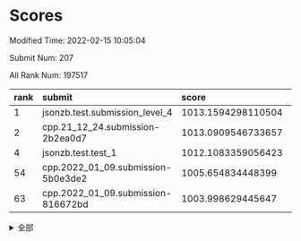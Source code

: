 # Scores

Modified Time: 2022-02-15 10:05:04

Submit Num: 207

All Rank Num: 197517

| rank |               submit               |       score        |       sigma        | pk_num |
| :--- | :--------------------------------- | :----------------- | :----------------- | :----- |
| 1    | jsonzb.test.submission_level_4     | 1013.1594298110504 | 0.8272950428526681 | 3820   |
| 2    | cpp.21_12_24.submission-2b2ea0d7   | 1013.0909546733657 | 0.8181446269091169 | 3818   |
| 4    | jsonzb.test.test_1                 | 1012.1083359056423 | 0.8009558176622565 | 3819   |
| 54   | cpp.2022_01_09.submission-5b0e3de2 | 1005.654834448399  | 0.7189009464188135 | 3815   |
| 63   | cpp.2022_01_09.submission-816672bd | 1003.998629445647  | 0.7130133161173186 | 3814   |


<details>
<summary>全部</summary>

| rank |                 submit                 |       score        |       sigma        | pk_num |
| :--- | :------------------------------------- | :----------------- | :----------------- | :----- |
| 1    | jsonzb.test.submission_level_4         | 1013.1594298110504 | 0.8272950428526681 | 3820   |
| 2    | cpp.21_12_24.submission-2b2ea0d7       | 1013.0909546733657 | 0.8181446269091169 | 3818   |
| 3    | gobigger.level_3.submission_level_3_20 | 1012.4471870254213 | 0.7824303632064109 | 3818   |
| 4    | jsonzb.test.test_1                     | 1012.1083359056423 | 0.8009558176622565 | 3819   |
| 5    | gobigger.level_3.submission_level_3_4  | 1011.5876713410117 | 0.772898861951447  | 3817   |
| 6    | gobigger.level_3.submission_level_3_40 | 1011.2807970075658 | 0.770676179908444  | 3818   |
| 7    | gobigger.level_3.submission_level_3_44 | 1011.0521898056684 | 0.7636426192771351 | 3819   |
| 8    | gobigger.level_3.submission_level_3_23 | 1010.8404946622921 | 0.7468918297571978 | 3814   |
| 9    | gobigger.level_3.submission_level_3_12 | 1010.8391662978846 | 0.773092127290903  | 3819   |
| 10   | gobigger.level_3.submission_level_3_19 | 1010.7754358292641 | 0.7567020882991887 | 3817   |
| 11   | gobigger.level_3.submission_level_3_8  | 1010.5258604163054 | 0.7795986714166944 | 3814   |
| 12   | gobigger.level_3.submission_level_3_49 | 1010.4391448555378 | 0.7717778199127547 | 3821   |
| 13   | gobigger.level_3.submission_level_3_11 | 1010.4235172865484 | 0.7832272448486597 | 3822   |
| 14   | gobigger.level_3.submission_level_3_38 | 1010.4096988206048 | 0.753331855246844  | 3820   |
| 15   | gobigger.level_3.submission_level_3_37 | 1010.3902077369296 | 0.7889367501076688 | 3813   |
| 16   | gobigger.level_3.submission_level_3_24 | 1010.3896744852716 | 0.752115586936691  | 3815   |
| 17   | gobigger.level_3.submission_level_3_48 | 1010.3759929525362 | 0.760301077737185  | 3818   |
| 18   | gobigger.level_3.submission_level_3_10 | 1010.3406035053373 | 0.7564848088092091 | 3822   |
| 19   | gobigger.level_3.submission_level_3_17 | 1010.1781443093595 | 0.7736064806749393 | 3817   |
| 20   | gobigger.level_3.submission_level_3_22 | 1010.0988595510635 | 0.7693196859021786 | 3814   |
| 21   | gobigger.level_3.submission_level_3_0  | 1010.0925272895031 | 0.7614640267513844 | 3821   |
| 22   | gobigger.level_3.submission_level_3_13 | 1010.0699330045401 | 0.7699199673909273 | 3818   |
| 23   | gobigger.level_3.submission_level_3_29 | 1010.0595880899845 | 0.7531129304975688 | 3816   |
| 24   | gobigger.level_3.submission_level_3_1  | 1010.0262513132342 | 0.7480579086361241 | 3815   |
| 25   | gobigger.level_3.submission_level_3_9  | 1010.0014223764    | 0.7632429725273692 | 3818   |
| 26   | gobigger.level_3.submission_level_3_34 | 1009.9885578051379 | 0.749327990939583  | 3817   |
| 27   | gobigger.level_3.submission_level_3_39 | 1009.9497034870425 | 0.74102824324483   | 3816   |
| 28   | gobigger.level_3.submission_level_3_47 | 1009.9252080847524 | 0.7411965868302755 | 3821   |
| 29   | gobigger.level_3.submission_level_3_28 | 1009.916039345072  | 0.761831249346982  | 3822   |
| 30   | gobigger.level_3.submission_level_3_14 | 1009.7817846474757 | 0.7778109711216625 | 3818   |
| 31   | gobigger.level_3.submission_level_3_35 | 1009.7478381311597 | 0.7808220284144427 | 3816   |
| 32   | gobigger.level_3.submission_level_3_2  | 1009.7271360877811 | 0.757589625690805  | 3815   |
| 33   | gobigger.level_3.submission_level_3_25 | 1009.6047130189091 | 0.7522488434865221 | 3814   |
| 34   | gobigger.level_3.submission_level_3_5  | 1009.5694784426931 | 0.7422332252994274 | 3813   |
| 35   | gobigger.level_3.submission_level_3_26 | 1009.5678808208153 | 0.7505898631340041 | 3811   |
| 36   | gobigger.level_3.submission_level_3_30 | 1009.5381946161227 | 0.7479472469607507 | 3818   |
| 37   | gobigger.level_3.submission_level_3_3  | 1009.5211476953333 | 0.7526920324683825 | 3814   |
| 38   | gobigger.level_3.submission_level_3_18 | 1009.4542350828835 | 0.7521292764890374 | 3817   |
| 39   | gobigger.level_3.submission_level_3_45 | 1009.3887545387263 | 0.7543541503913628 | 3816   |
| 40   | gobigger.level_3.submission_level_3_41 | 1009.3605793487293 | 0.7581414008445762 | 3818   |
| 41   | gobigger.level_3.submission_level_3_32 | 1009.3443482773616 | 0.739198787073192  | 3820   |
| 42   | gobigger.level_3.submission_level_3_31 | 1009.1853081684492 | 0.7380764393397955 | 3810   |
| 43   | gobigger.level_3.submission_level_3_33 | 1009.1126614828917 | 0.7536109594181546 | 3817   |
| 44   | gobigger.level_3.submission_level_3_27 | 1009.0351341396071 | 0.7675864038330394 | 3820   |
| 45   | gobigger.level_3.submission_level_3_21 | 1008.8747413587694 | 0.7216377017944055 | 3813   |
| 46   | gobigger.level_3.submission_level_3_42 | 1008.8237103737407 | 0.7473139579363186 | 3823   |
| 47   | gobigger.level_3.submission_level_3_7  | 1008.7988402012651 | 0.752439108200891  | 3814   |
| 48   | gobigger.level_3.submission_level_3_43 | 1008.693424169233  | 0.7518030469279047 | 3818   |
| 49   | gobigger.level_3.submission_level_3_15 | 1008.6606614124811 | 0.7366596414607468 | 3822   |
| 50   | gobigger.level_3.submission_level_3_36 | 1008.6487296769313 | 0.7296106004482102 | 3819   |
| 51   | gobigger.level_3.submission_level_3_46 | 1008.5464640645735 | 0.7577654176590286 | 3819   |
| 52   | gobigger.level_3.submission_level_3_6  | 1008.4165569416095 | 0.7480483399706647 | 3821   |
| 53   | gobigger.level_3.submission_level_3_16 | 1008.4022196947694 | 0.746133787217333  | 3819   |
| 54   | cpp.2022_01_09.submission-5b0e3de2     | 1005.654834448399  | 0.7189009464188135 | 3815   |
| 55   | gobigger.level_1.submission_level_1_44 | 1005.1343455821419 | 0.7237402052807728 | 3818   |
| 56   | gobigger.level_1.submission_level_1_29 | 1005.0684008332123 | 0.7158164995059664 | 3816   |
| 57   | gobigger.level_1.submission_level_1_22 | 1004.8601942442227 | 0.7323103278488233 | 3817   |
| 58   | gobigger.level_1.submission_level_1_21 | 1004.3934838609854 | 0.7238873782854294 | 3818   |
| 59   | gobigger.level_1.submission_level_1_33 | 1004.3424210812248 | 0.7259592623546007 | 3821   |
| 60   | gobigger.level_1.submission_level_1_23 | 1004.2514292289814 | 0.715674161697384  | 3824   |
| 61   | gobigger.level_1.submission_level_1_26 | 1004.156609726888  | 0.7227269232908569 | 3817   |
| 62   | gobigger.level_1.submission_level_1_45 | 1004.0480098779285 | 0.7270272310165826 | 3820   |
| 63   | cpp.2022_01_09.submission-816672bd     | 1003.998629445647  | 0.7130133161173186 | 3814   |
| 64   | gobigger.level_1.submission_level_1_11 | 1003.9921075138928 | 0.7233290480211975 | 3810   |
| 65   | gobigger.level_1.submission_level_1_17 | 1003.8795372450151 | 0.711842166568511  | 3821   |
| 66   | gobigger.level_1.submission_level_1_14 | 1003.7792873583944 | 0.7234301350525074 | 3817   |
| 67   | gobigger.level_1.submission_level_1_31 | 1003.7725280093559 | 0.7151258359391907 | 3813   |
| 68   | gobigger.level_1.submission_level_1_13 | 1003.7309871204673 | 0.7170219784350711 | 3821   |
| 69   | gobigger.level_1.submission_level_1_3  | 1003.7136515101009 | 0.7134659213380059 | 3814   |
| 70   | gobigger.level_1.submission_level_1_25 | 1003.5622733730844 | 0.7163959848800432 | 3819   |
| 71   | gobigger.level_1.submission_level_1_34 | 1003.5183294397871 | 0.7129011426832066 | 3814   |
| 72   | gobigger.level_1.submission_level_1_41 | 1003.5144175107639 | 0.7087584457682761 | 3814   |
| 73   | gobigger.level_1.submission_level_1_48 | 1003.4603237188578 | 0.7072900595815156 | 3820   |
| 74   | gobigger.level_1.submission_level_1_39 | 1003.4312492062082 | 0.7234343268056004 | 3811   |
| 75   | gobigger.level_1.submission_level_1_9  | 1003.3720195517576 | 0.7095826700217142 | 3813   |
| 76   | gobigger.level_1.submission_level_1_10 | 1003.2667654920754 | 0.7047430807921958 | 3819   |
| 77   | gobigger.level_1.submission_level_1_38 | 1003.2159479325826 | 0.7296193343176499 | 3819   |
| 78   | gobigger.level_1.submission_level_1_18 | 1003.2159215404124 | 0.7149785546837787 | 3820   |
| 79   | gobigger.level_1.submission_level_1_12 | 1003.2075956143844 | 0.7074383910381905 | 3820   |
| 80   | gobigger.level_1.submission_level_1_28 | 1003.1892401175143 | 0.7167947368658178 | 3817   |
| 81   | gobigger.level_1.submission_level_1_8  | 1003.1643079810336 | 0.714948227434014  | 3814   |
| 82   | gobigger.level_1.submission_level_1_32 | 1003.1621237529866 | 0.7111734242536957 | 3817   |
| 83   | gobigger.level_1.submission_level_1_35 | 1003.1096212843787 | 0.7192821590841969 | 3813   |
| 84   | gobigger.level_1.submission_level_1_0  | 1003.0847902314782 | 0.7169330974609913 | 3815   |
| 85   | gobigger.level_1.submission_level_1_16 | 1003.0825077160855 | 0.7117514717370781 | 3816   |
| 86   | gobigger.level_1.submission_level_1_46 | 1003.0037765283084 | 0.7084841125097062 | 3815   |
| 87   | gobigger.level_1.submission_level_1_40 | 1002.9903958659174 | 0.7221168911211544 | 3815   |
| 88   | gobigger.level_1.submission_level_1_1  | 1002.9814977741856 | 0.7162022827335975 | 3815   |
| 89   | gobigger.level_1.submission_level_1_5  | 1002.9753087966036 | 0.7067108524714155 | 3814   |
| 90   | gobigger.level_1.submission_level_1_24 | 1002.8430303202704 | 0.7191380088948888 | 3817   |
| 91   | gobigger.level_1.submission_level_1_20 | 1002.8357026716573 | 0.7209079069340166 | 3815   |
| 92   | gobigger.level_1.submission_level_1_27 | 1002.8097145542803 | 0.7099074786291218 | 3815   |
| 93   | gobigger.level_1.submission_level_1_15 | 1002.7253362800346 | 0.7180663734135534 | 3815   |
| 94   | gobigger.level_1.submission_level_1_36 | 1002.6579081587569 | 0.7132806052258706 | 3810   |
| 95   | gobigger.level_1.submission_level_1_49 | 1002.5894906404059 | 0.7204861187274284 | 3819   |
| 96   | gobigger.level_1.submission_level_1_30 | 1002.555030842535  | 0.7160316170228859 | 3819   |
| 97   | gobigger.level_1.submission_level_1_37 | 1002.5088187797155 | 0.7213505369649268 | 3816   |
| 98   | gobigger.level_1.submission_level_1_43 | 1002.4941224180001 | 0.7271976730562532 | 3816   |
| 99   | gobigger.level_1.submission_level_1_19 | 1002.4856083755989 | 0.7103791169364072 | 3813   |
| 100  | gobigger.level_1.submission_level_1_42 | 1002.3572856170075 | 0.7147877610586206 | 3822   |
| 101  | gobigger.level_1.submission_level_1_47 | 1002.2841375953038 | 0.7122717934214922 | 3818   |
| 102  | gobigger.level_1.submission_level_1_2  | 1002.178018668993  | 0.7072349997678484 | 3812   |
| 103  | gobigger.level_1.submission_level_1_7  | 1001.9094923264937 | 0.7119255865645866 | 3822   |
| 104  | gobigger.level_1.submission_level_1_4  | 1001.426689165251  | 0.7084863983227407 | 3814   |
| 105  | gobigger.level_1.submission_level_1_6  | 1001.1899750304653 | 0.7160512334593147 | 3820   |
| 106  | gobigger.random.submission_random_0    | 997.2741772620072  | 0.7202085866978656 | 3818   |
| 107  | gobigger.random.submission_random_42   | 997.1851063187787  | 0.715540207507608  | 3819   |
| 108  | gobigger.random.submission_random_47   | 997.1151075743483  | 0.6983504403416126 | 3824   |
| 109  | gobigger.random.submission_random_12   | 997.1140433249923  | 0.7096442135912883 | 3814   |
| 110  | gobigger.random.submission_random_17   | 996.9977339029596  | 0.7089441356351158 | 3823   |
| 111  | gobigger.random.submission_random_15   | 996.898389722441   | 0.721189598035192  | 3815   |
| 112  | gobigger.random.submission_random_34   | 996.7964627907974  | 0.7025686378628027 | 3821   |
| 113  | gobigger.random.submission_random_26   | 996.5551469651084  | 0.7114722404567015 | 3818   |
| 114  | gobigger.random.submission_random_19   | 996.5422900243203  | 0.7158043721668509 | 3816   |
| 115  | gobigger.random.submission_random_2    | 996.5247712489468  | 0.712919250751151  | 3819   |
| 116  | gobigger.random.submission_random_35   | 996.4318137944574  | 0.7168837153140205 | 3816   |
| 117  | gobigger.random.submission_random_44   | 996.42897105429    | 0.7139484419910856 | 3815   |
| 118  | gobigger.random.submission_random_49   | 996.4213775301063  | 0.7044309816905288 | 3815   |
| 119  | gobigger.random.submission_random_7    | 996.4200604115625  | 0.7101007111720431 | 3821   |
| 120  | gobigger.random.submission_random_30   | 996.3901155479111  | 0.7032590323721299 | 3824   |
| 121  | gobigger.random.submission_random_29   | 996.3489091996877  | 0.697533009650409  | 3815   |
| 122  | gobigger.random.submission_random_48   | 996.3016624540769  | 0.7116997161920691 | 3817   |
| 123  | gobigger.random.submission_random_18   | 996.2564198074353  | 0.7066563838879301 | 3818   |
| 124  | gobigger.random.submission_random_31   | 996.2370443008132  | 0.7181605820516844 | 3813   |
| 125  | gobigger.random.submission_random_43   | 996.2001344794327  | 0.7092330275033467 | 3819   |
| 126  | gobigger.random.submission_random_38   | 996.1813800218275  | 0.7105670144930205 | 3821   |
| 127  | gobigger.random.submission_random_28   | 996.1491013291101  | 0.7147444578957247 | 3815   |
| 128  | gobigger.random.submission_random_13   | 996.1218282102787  | 0.7101433402938551 | 3812   |
| 129  | gobigger.random.submission_random_46   | 996.0937554512641  | 0.7133393702702471 | 3816   |
| 130  | gobigger.random.submission_random_21   | 996.083433826673   | 0.709829042997135  | 3813   |
| 131  | gobigger.random.submission_random_3    | 996.0716873258483  | 0.7063784002311394 | 3815   |
| 132  | gobigger.random.submission_random_24   | 996.0397157064717  | 0.7247967309649993 | 3815   |
| 133  | gobigger.random.submission_random_39   | 996.027398164286   | 0.713364533773281  | 3816   |
| 134  | gobigger.random.submission_random_36   | 996.0153898414758  | 0.707906157494553  | 3816   |
| 135  | gobigger.random.submission_random_6    | 996.0134015066778  | 0.7119998832880914 | 3819   |
| 136  | gobigger.random.submission_random_32   | 996.0074177837326  | 0.6980240678014453 | 3816   |
| 137  | gobigger.random.submission_random_8    | 996.0002375085134  | 0.7144790880668006 | 3820   |
| 138  | gobigger.random.submission_random_25   | 995.9970557952146  | 0.7097228885142177 | 3816   |
| 139  | gobigger.random.submission_random_40   | 995.9711460278552  | 0.7173930790483756 | 3815   |
| 140  | gobigger.random.submission_random_11   | 995.8292109169596  | 0.7142776156443243 | 3811   |
| 141  | gobigger.random.submission_random_37   | 995.8267801534945  | 0.7037683059435504 | 3813   |
| 142  | gobigger.random.submission_random_27   | 995.788195011443   | 0.7147999594386926 | 3822   |
| 143  | gobigger.random.submission_random_14   | 995.7809019686287  | 0.7249666413817513 | 3814   |
| 144  | gobigger.random.submission_random_9    | 995.7725419662299  | 0.7275808906060611 | 3817   |
| 145  | gobigger.random.submission_random_16   | 995.7494406305416  | 0.7076760879249849 | 3815   |
| 146  | gobigger.random.submission_random_1    | 995.5695795047284  | 0.7137320908752625 | 3812   |
| 147  | gobigger.random.submission_random_10   | 995.5507400751201  | 0.6995495482618214 | 3820   |
| 148  | gobigger.random.submission_random_45   | 995.5327698959592  | 0.7105874029893346 | 3814   |
| 149  | gobigger.random.submission_random_5    | 995.5256963578693  | 0.7042493634419422 | 3818   |
| 150  | gobigger.random.submission_random_41   | 995.3234003772404  | 0.7004416737068675 | 3818   |
| 151  | gobigger.random.submission_random_33   | 995.2833019900783  | 0.7098917470873579 | 3820   |
| 152  | gobigger.random.submission_random_23   | 995.2220342886153  | 0.7225704550503741 | 3814   |
| 153  | gobigger.random.submission_random_4    | 994.6209330495393  | 0.7245073558522152 | 3813   |
| 154  | gobigger.random.submission_random_20   | 994.5618692755323  | 0.7123448207804131 | 3821   |
| 155  | gobigger.random.submission_random_22   | 994.3129292436848  | 0.7211491448232923 | 3820   |
| 156  | gobigger.level_2.submission_level_2_14 | 993.8579236418132  | 0.728908861444308  | 3811   |
| 157  | gobigger.level_2.submission_level_2_2  | 993.8374848384482  | 0.7159205629714082 | 3821   |
| 158  | gobigger.level_2.submission_level_2_31 | 993.8064653061414  | 0.7239827295836416 | 3820   |
| 159  | gobigger.level_2.submission_level_2_34 | 993.7854747308648  | 0.7218882799331464 | 3812   |
| 160  | gobigger.level_2.submission_level_2_5  | 993.6806069851289  | 0.7476751962580248 | 3819   |
| 161  | gobigger.level_2.submission_level_2_6  | 993.4679579173097  | 0.745419116398202  | 3815   |
| 162  | gobigger.level_2.submission_level_2_48 | 993.4645769547061  | 0.7408872408244414 | 3813   |
| 163  | gobigger.level_2.submission_level_2_39 | 993.1191353083815  | 0.7333163922803028 | 3813   |
| 164  | gobigger.level_2.submission_level_2_1  | 992.7837863449852  | 0.7392559235685618 | 3819   |
| 165  | gobigger.level_2.submission_level_2_37 | 992.7779709757011  | 0.733312910693803  | 3815   |
| 166  | gobigger.level_2.submission_level_2_45 | 992.5655551567213  | 0.7231199157629138 | 3816   |
| 167  | gobigger.level_2.submission_level_2_33 | 992.5328856727012  | 0.7358577003942047 | 3821   |
| 168  | gobigger.level_2.submission_level_2_21 | 992.5015989199574  | 0.7501526413605565 | 3814   |
| 169  | gobigger.level_2.submission_level_2_19 | 992.4721571503724  | 0.7246474495727818 | 3816   |
| 170  | gobigger.level_2.submission_level_2_7  | 992.4276658623521  | 0.7312706646668371 | 3813   |
| 171  | gobigger.level_2.submission_level_2_42 | 992.3785032268153  | 0.7557536817888898 | 3815   |
| 172  | gobigger.level_2.submission_level_2_28 | 992.3561173008522  | 0.752843458463633  | 3817   |
| 173  | gobigger.level_2.submission_level_2_46 | 992.3520938377852  | 0.73069881244815   | 3812   |
| 174  | gobigger.level_2.submission_level_2_8  | 992.3497234351978  | 0.7419748887719625 | 3817   |
| 175  | gobigger.level_2.submission_level_2_17 | 992.342497645296   | 0.7503246907849783 | 3814   |
| 176  | gobigger.level_2.submission_level_2_23 | 992.3222301041441  | 0.7294134043597119 | 3818   |
| 177  | gobigger.level_2.submission_level_2_38 | 992.301949388037   | 0.7393154438494131 | 3817   |
| 178  | gobigger.level_2.submission_level_2_20 | 992.1641935339286  | 0.7498932361560292 | 3814   |
| 179  | gobigger.level_2.submission_level_2_4  | 992.1491474674363  | 0.7348076482924975 | 3819   |
| 180  | gobigger.level_2.submission_level_2_36 | 992.1157193890558  | 0.7530018483718786 | 3815   |
| 181  | gobigger.level_2.submission_level_2_10 | 992.0758910224704  | 0.738940878317462  | 3808   |
| 182  | gobigger.level_2.submission_level_2_9  | 992.0477277675508  | 0.7474216853544136 | 3820   |
| 183  | gobigger.level_2.submission_level_2_29 | 991.9916305261564  | 0.751045741126506  | 3816   |
| 184  | gobigger.level_2.submission_level_2_11 | 991.9808444533013  | 0.7502400676661458 | 3814   |
| 185  | gobigger.level_2.submission_level_2_47 | 991.9663308225834  | 0.7417408970093342 | 3818   |
| 186  | gobigger.level_2.submission_level_2_3  | 991.9053874908961  | 0.7509092663761213 | 3820   |
| 187  | gobigger.level_2.submission_level_2_32 | 991.8145470966138  | 0.7421160648513978 | 3816   |
| 188  | gobigger.level_2.submission_level_2_26 | 991.7875792593766  | 0.7475534990636229 | 3823   |
| 189  | gobigger.level_2.submission_level_2_40 | 991.7801981595557  | 0.7597939812517377 | 3815   |
| 190  | gobigger.level_2.submission_level_2_18 | 991.7158285976305  | 0.7360234466223162 | 3818   |
| 191  | gobigger.level_2.submission_level_2_35 | 991.6457909881866  | 0.7635450147475925 | 3817   |
| 192  | gobigger.level_2.submission_level_2_0  | 991.610543495612   | 0.7468858023697631 | 3818   |
| 193  | gobigger.level_2.submission_level_2_44 | 991.4987323459209  | 0.7672141298746591 | 3812   |
| 194  | gobigger.level_2.submission_level_2_27 | 991.4979292762929  | 0.7389610157280534 | 3816   |
| 195  | gobigger.level_2.submission_level_2_22 | 991.4764967409917  | 0.7692599346512506 | 3815   |
| 196  | gobigger.level_2.submission_level_2_15 | 991.2782733315015  | 0.7485102817559044 | 3818   |
| 197  | gobigger.level_2.submission_level_2_30 | 991.2615650924005  | 0.7649351866902903 | 3817   |
| 198  | gobigger.level_2.submission_level_2_16 | 991.2083185454911  | 0.7579188222362966 | 3816   |
| 199  | gobigger.level_2.submission_level_2_24 | 991.2069351506967  | 0.7466354788993158 | 3815   |
| 200  | gobigger.level_2.submission_level_2_25 | 991.0761754578871  | 0.774315665922088  | 3814   |
| 201  | gobigger.level_2.submission_level_2_12 | 991.0146743646013  | 0.7629660666632119 | 3818   |
| 202  | gobigger.level_2.submission_level_2_43 | 990.813774302332   | 0.7370131065198572 | 3817   |
| 203  | gobigger.level_2.submission_level_2_13 | 990.7534347098702  | 0.7604794731007033 | 3820   |
| 204  | gobigger.level_2.submission_level_2_49 | 990.2388156361591  | 0.7657343441156488 | 3818   |
| 205  | gobigger.level_2.submission_level_2_41 | 989.3510122437938  | 0.7931713576006039 | 3817   |
| 206  | gobigger.none.submission_none_0        | 976.8036588331694  | 1.4736987688399215 | 3815   |
| 207  | gobigger.none.submission_none_1        | 975.782058158157   | 1.4482547611833045 | 3814   |

</details>